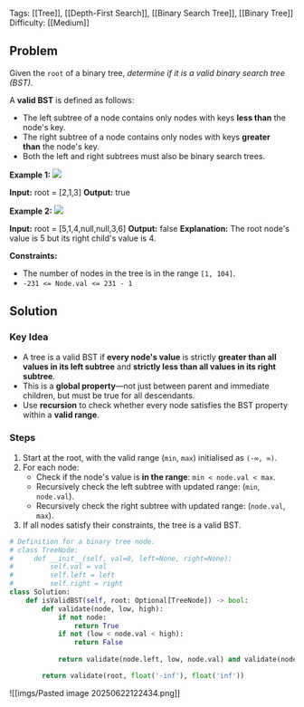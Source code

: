 Tags: [[Tree]], [[Depth-First Search]], [[Binary Search Tree]], [[Binary Tree]]
Difficulty: [[Medium]]
## Problem
Given the `root` of a binary tree, _determine if it is a valid binary search tree (BST)_.

A **valid BST** is defined as follows:
- The left subtree of a node contains only nodes with keys **less than** the node's key.
- The right subtree of a node contains only nodes with keys **greater than** the node's key.
- Both the left and right subtrees must also be binary search trees.

**Example 1:**
![](https://assets.leetcode.com/uploads/2020/12/01/tree1.jpg)

**Input:** root = [2,1,3]
**Output:** true

**Example 2:**
![](https://assets.leetcode.com/uploads/2020/12/01/tree2.jpg)

**Input:** root = [5,1,4,null,null,3,6]
**Output:** false
**Explanation:** The root node's value is 5 but its right child's value is 4.

**Constraints:**
- The number of nodes in the tree is in the range `[1, 104]`.
- `-231 <= Node.val <= 231 - 1`

## Solution
### Key Idea
- A tree is a valid BST if **every node's value** is strictly **greater than all values in its left subtree** and **strictly less than all values in its right subtree**.
- This is a **global property**—not just between parent and immediate children, but must be true for all descendants.
- Use **recursion** to check whether every node satisfies the BST property within a **valid range**.

### Steps
 1. Start at the root, with the valid range (`min`, `max`) initialised as `(-∞, ∞)`.
2. For each node:    
    - Check if the node's value is **in the range**: `min < node.val < max`.    
    - Recursively check the left subtree with updated range: (`min`, `node.val`).
    - Recursively check the right subtree with updated range: (`node.val`, `max`).
3. If all nodes satisfy their constraints, the tree is a valid BST.

```python
# Definition for a binary tree node.
# class TreeNode:
#     def __init__(self, val=0, left=None, right=None):
#         self.val = val
#         self.left = left
#         self.right = right
class Solution:
    def isValidBST(self, root: Optional[TreeNode]) -> bool:
        def validate(node, low, high):
            if not node:
                return True
            if not (low < node.val < high):
                return False
            
            return validate(node.left, low, node.val) and validate(node.right, node.val, high)

        return validate(root, float('-inf'), float('inf'))
```

![[imgs/Pasted image 20250622122434.png]]